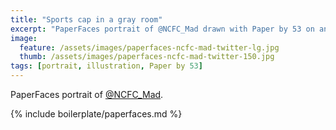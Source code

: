 ```yaml
---
title: "Sports cap in a gray room"
excerpt: "PaperFaces portrait of @NCFC_Mad drawn with Paper by 53 on an iPad."
image: 
  feature: /assets/images/paperfaces-ncfc-mad-twitter-lg.jpg
  thumb: /assets/images/paperfaces-ncfc-mad-twitter-150.jpg
tags: [portrait, illustration, Paper by 53]
---
```


PaperFaces portrait of [@NCFC_Mad](http://twitter.com/NCFC_Mad).

{% include boilerplate/paperfaces.md %}